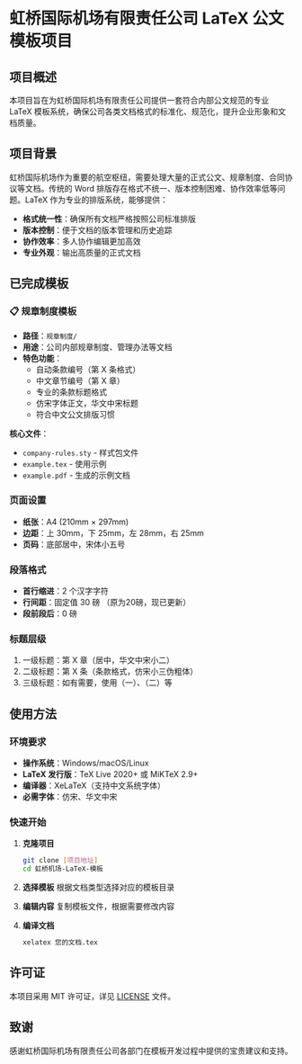 # 虹桥国际机场有限责任公司 LaTeX 公文模板项目

## 项目概述

本项目旨在为虹桥国际机场有限责任公司提供一套符合内部公文规范的专业 LaTeX 模板系统，确保公司各类文档格式的标准化、规范化，提升企业形象和文档质量。

## 项目背景

虹桥国际机场作为重要的航空枢纽，需要处理大量的正式公文、规章制度、合同协议等文档。传统的 Word 排版存在格式不统一、版本控制困难、协作效率低等问题。LaTeX 作为专业的排版系统，能够提供：

- **格式统一性**：确保所有文档严格按照公司标准排版
- **版本控制**：便于文档的版本管理和历史追踪
- **协作效率**：多人协作编辑更加高效
- **专业外观**：输出高质量的正式文档

## 已完成模板

### 📋 规章制度模板

- **路径**：`规章制度/`
- **用途**：公司内部规章制度、管理办法等文档
- **特色功能**：
  - 自动条款编号（第 X 条格式）
  - 中文章节编号（第 X 章）
  - 专业的条款标题格式
  - 仿宋字体正文，华文中宋标题
  - 符合中文公文排版习惯

**核心文件**：

- `company-rules.sty` - 样式包文件
- `example.tex` - 使用示例
- `example.pdf` - 生成的示例文档

### 页面设置

- **纸张**：A4 (210mm × 297mm)
- **边距**：上 30mm，下 25mm，左 28mm，右 25mm
- **页码**：底部居中，宋体小五号

### 段落格式

- **首行缩进**：2 个汉字字符
- **行间距**：固定值 30 磅 （原为20磅，现已更新）
- **段前段后**：0 磅

### 标题层级

1. 一级标题：第 X 章（居中，华文中宋小二）
2. 二级标题：第 X 条（条款格式，仿宋小三伪粗体）
3. 三级标题：如有需要，使用（一）、（二）等

## 使用方法

### 环境要求

- **操作系统**：Windows/macOS/Linux
- **LaTeX 发行版**：TeX Live 2020+ 或 MiKTeX 2.9+
- **编译器**：XeLaTeX（支持中文系统字体）
- **必需字体**：仿宋、华文中宋

### 快速开始

1. **克隆项目**

   ```bash
   git clone [项目地址]
   cd 虹桥机场-LaTeX-模板
   ```

2. **选择模板**
   根据文档类型选择对应的模板目录

3. **编辑内容**
   复制模板文件，根据需要修改内容

4. **编译文档**
   ```bash
   xelatex 您的文档.tex
   ```

## 许可证

本项目采用 MIT 许可证，详见 [LICENSE](LICENSE) 文件。

## 致谢

感谢虹桥国际机场有限责任公司各部门在模板开发过程中提供的宝贵建议和支持。
